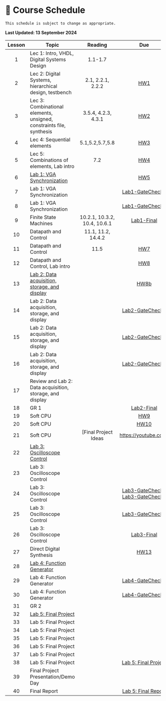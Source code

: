 # 📆 Course Schedule

```{note}
This schedule is subject to change as appropriate.
```
**Last Updated: 13 September 2024**

| Lesson |                           Topic                  |   Reading            |     Due                     |
|:------:|--------------------------------------------------|:--------------------:|:-----------------------------------------:|
| 1      | Lec 1: Intro, VHDL, Digital Systems Design       | 1.1-1.7              |                                           |
| 2      | Lec 2: Digital Systems, hierarchical design, testbench | 2.1, 2.2.1, 2.2.2 | [HW1](Assignments/homework1.md)    |
| 3      | Lec 3: Combinational elements, unsigned, constraints file, synthesis | 3.5.4, 4.2.3, 4.3.1 | [HW2](Assignments/homework2.md) |
| 4      | Lec 4: Sequential elements                       | 5.1,5.2,5.7,5.8      | [HW3](Assignments/homework3.md)       |
| 5      | Lec 5: Combinations of elements, Lab intro       | 7.2                  | [HW4](Assignments/homework4.md)       |
| 6      | [Lab 1: VGA Synchronization](Assignments/lab1.md)|                      | [HW5](Assignments/homework5.md)       |
| 7      | Lab 1: VGA Synchronization                       |                      | [Lab1-GateCheck1](Assignments/lab1.md) |
| 8      | Lab 1: VGA Synchronization                       |                      | [Lab1-GateCheck2](Assignments/lab1.md) |
| 9      | Finite State Machines                            | 10.2.1, 10.3.2, 10.4, 10.6.1 | [Lab1-Final](Assignments/lab1.md) |
| 10     | Datapath and Control                             | 11.1, 11.2, 14.4.2   |       |
| 11     | Datapath and Control                             | 11.5                 | [HW7](Assignments/homework7.md)       |
| 12     | Datapath and Control, Lab intro                  |                      | [HW8](Assignments/homework8.md)       |
| 13     | [Lab 2: Data acquisition, storage, and display](Assignments/lab2.md) |                  | [HW8b](Assignments/homework8b.md)       |
| 14     | Lab 2: Data acquisition, storage, and display    |                      | [Lab2-GateCheck1](Assignments/lab2.md)         |
| 15     | Lab 2: Data acquisition, storage, and display    |                      | [Lab2-GateCheck2](Assignments/lab2.md)         |
| 16     | Lab 2: Data acquisition, storage, and display    |                      | [Lab2-GateCheck3](Assignments/lab2.md)         |
| 17     | Review and Lab 2: Data acquisition, storage, and display    |                      |                                                    |
| 18     | GR 1                                             |                      | [Lab2-Final](Assignments/lab2.md)  |
| 19     | Soft CPU                                         |                      | [HW9](Assignments/homework9.md)       |
| 20     | Soft CPU                                         |                      | [HW10](Assignments/homework10.md)       |
| 21     | Soft CPU  | [Final Project Ideas|https://youtube.com] |[HW11](Assignments/homework11.md)       |
| 22     | [Lab 3: Oscilloscope Control](Assignments/lab3.md) |                      |         |
| 23     | Lab 3: Oscilloscope Control |                      |          |
| 24     | Lab 3: Oscilloscope Control |                      | [Lab3-GateCheck1](Assignments/lab3.md)  [Lab3-GateCheck2](Assignments/lab3.md)         |
| 25     | Lab 3: Oscilloscope Control |                      | [Lab3-GateCheck3](Assignments/lab3.md) |
| 26     | Lab 3: Oscilloscope Control                         |             | [Lab3-Final](Assignments/lab3.md)         |
| 27     | Direct Digital Synthesis |                      | [HW13](Assignments/homework13.md)       |
| 28     | [Lab 4: Function Generator](Assignments/lab4.md) |                      |                                           |
| 29     | Lab 4: Function Generator |                      | [Lab4-GateCheck1](Assignments/lab4.md)         |
| 30     | Lab 4: Function Generator |                      | [Lab4-GateCheck2](Assignments/lab4.md)         |
| 31     | GR 2  |                      | |
| 32     | [Lab 5: Final Project](Assignments/lab5.md)             |                      |                                 |
| 33     | Lab 5: Final Project             |                      |                                 |
| 34     | Lab 5: Final Project             |                      |                                 |
| 35     | Lab 5: Final Project             |                      |                                 |
| 36     | Lab 5: Final Project             |                      |                                 |
| 37     | Lab 5: Final Project             |                      |                                 |
| 38     | Lab 5: Final Project             |                      |  [Lab 5: Final Project](Assignments/lab5.md)                                |
| 39     | Final Project Presentation/Demo Day              |                      |                                 |
| 40     | Final Report              |                      | [Lab 5: Final Report](Assignments/lab5.md)             |
